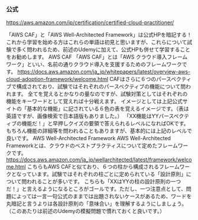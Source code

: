 ### 公式
https://aws.amazon.com/jp/certification/certified-cloud-practitioner/


「AWS CAF」と「AWS Well-Architected Framework」は公式HPを暗記する！
これから学習を始める方はこれらの単語は初見と思いますが、これらについて試験で多く問われるため、前述のUdemyに加えて、公式HPも併せて学習することをお勧めします。
AWS CAF
「AWS CAF」とは「AWS クラウド導入フレームワーク」といい、名前の通りクラウド導入を支援するためのフレームワークです。
https://docs.aws.amazon.com/ja_jp/whitepapers/latest/overview-aws-cloud-adoption-framework/welcome.html
CAFはさらに６つのパースペクティブで構成されており、試験ではそれぞれのパースペクティブの機能について問われます。
全てを覚えるとかなりの量なのですが、試験対策としてはそれぞれの機能をキーワードとして覚えれば十分戦えます。
イメージとしては上記公式サイトの「基本的な機能」に記されている６色の表を覚えるイメージです。（表は英語ですが、画像検索で日本語版もありました。）
「XX機能はYYパースペクティブの機能だ！」と早押しクイズの要領で答えられるレベルになればOKです。
もちろん機能の詳細等を問われることもありますが、基本的には上記のレベルで良いです。
AWS Well-Architected Framework
AWS Well-Architected Frameworkとは、クラウドのベストプラクティスについて定めたフレームワークです。
https://docs.aws.amazon.com/ja_jp/wellarchitected/latest/framework/welcome.html
こちらもAWS CAFと似ており、６つの柱から構成されるフレームワークとなっています。試験ではそれぞれの柱ごとに定められている「設計原則」について問われることが多いです。
こちらも「XXはYYの柱の設計原則の一つだ！」と言えるようになるところがゴールです。ただし、一つ注意点として、問題によっては一言一句公式のままでは出題されないケースがあるため、ワードを丸暗記と言うよりは各設計原則の「意味合い」を理解するようにしましょう。（このあたりは前述のUdemyの模擬問題で慣れておくと良いです。）
